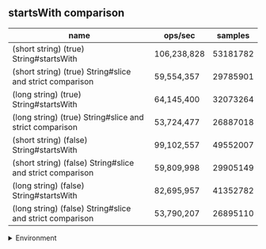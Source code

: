 ## startsWith comparison

|name|ops/sec|samples|
|-|-|-|
|(short string) (true) String#startsWith|106,238,828|53181782|
|(short string) (true) String#slice and strict comparison|59,554,357|29785901|
|(long string) (true) String#startsWith|64,145,400|32073264|
|(long string) (true) String#slice and strict comparison|53,724,477|26887018|
|(short string) (false) String#startsWith|99,102,557|49552007|
|(short string) (false) String#slice and strict comparison|59,809,998|29905149|
|(long string) (false) String#startsWith|82,695,957|41352782|
|(long string) (false) String#slice and strict comparison|53,790,207|26895110|


<details>
<summary>Environment</summary>

* __Machine:__ linux x64 | 4 vCPUs | 7.6GB Mem
* __Run:__ Tue Oct 29 2024 19:59:57 GMT+0000 (Coordinated Universal Time)
* __Node:__ `v21.7.3`
</details>

<!--
{"environment":{"platform":"linux","arch":"x64","cpus":4,"totalMemory":7.597877502441406},"benchmarks":[{"name":"(short string) (true) String#startsWith","opsSec":106238828.35419638,"samples":53181782},{"name":"(short string) (true) String#slice and strict comparison","opsSec":59554357.218574814,"samples":29785901},{"name":"(long string) (true) String#startsWith","opsSec":64145400.32386231,"samples":32073264},{"name":"(long string) (true) String#slice and strict comparison","opsSec":53724477.85540228,"samples":26887018},{"name":"(short string) (false) String#startsWith","opsSec":99102557.78701587,"samples":49552007},{"name":"(short string) (false) String#slice and strict comparison","opsSec":59809998.95000525,"samples":29905149},{"name":"(long string) (false) String#startsWith","opsSec":82695957.70676894,"samples":41352782},{"name":"(long string) (false) String#slice and strict comparison","opsSec":53790207.843413025,"samples":26895110}]}-->

